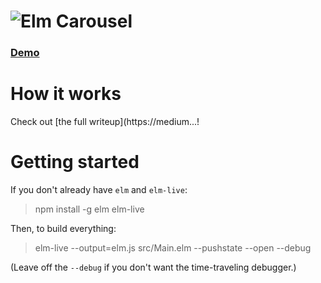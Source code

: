 # ![Elm Carousel](.png)

### [Demo](https://lucamug.github.io/elm-carousel/)

# How it works

Check out [the full writeup](https://medium...!

# Getting started

If you don't already have `elm` and `elm-live`:

> npm install -g elm elm-live

Then, to build everything:

> elm-live --output=elm.js src/Main.elm --pushstate --open --debug

(Leave off the `--debug` if you don't want the time-traveling debugger.)
